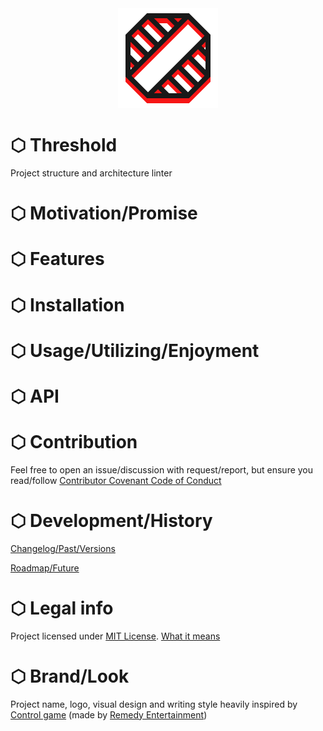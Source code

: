 <div align='center'>
    <picture>
        <source media='(prefers-color-scheme: dark)' srcset='./.github/threshold-logo-light-160.png' />
        <source media='(prefers-color-scheme: light)' srcset='./.github/threshold-logo-dark-160.png' />
        <img src='./.github/threshold-logo-dark-160.png' />
    </picture>
</div>

# ⬡ Threshold

Project structure and architecture linter

# ⬡ Motivation/Promise

# ⬡ Features

# ⬡ Installation

# ⬡ Usage/Utilizing/Enjoyment

# ⬡ API

# ⬡ Contribution

Feel free to open an issue/discussion with request/report, but ensure you read/follow [Contributor Covenant Code of Conduct](code_of_conduct.md)

# ⬡ Development/History

[Changelog/Past/Versions](changelog.md)

[Roadmap/Future](roadmap.md)

# ⬡ Legal info

Project licensed under [MIT License](license.md). [What it means](https://choosealicense.com/licenses/mit/)

# ⬡ Brand/Look

Project name, logo, visual design and writing style heavily inspired by [Control game](https://www.remedygames.com/games/control/) (made by [Remedy Entertainment](https://www.remedygames.com/))

